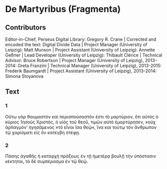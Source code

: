 # De Martyribus (Fragmenta)  

## Contributors  
Editor-in-Chief, Perseus Digital Library: Gregory R. Crane | Corrected and encoded the text: Digital Divide Data | Project Manager (University of Leipzig): Matt Munson | Project Assistant (University of Leipzig): Annette Geßner | Lead Developer (University of Leipzig): Thibault Clérice | Technical Advisor: Bruce Robertson | Project Manager (University of Leipzig), 2013-2014: Greta Franzini | Technical Manager (University of Leipzig), 2013-2015: Frederik Baumgardt | Project Assistant (University of Leipzig), 2013-2014: Simona Stoyanova  

## Text  
### 1  
Οὕτω γὰρ θαυμαστὸν καὶ περισπούσαστόν ἐστι τὸ μαρτύριον, ὅτι αὐτὸς ὁ κύριος Ἰησοῦς Χριστός, ὁ υἱὸς τοῦ θεοῦ, τιμῶν αὐτὸ ἐμαρτύρησεν, »οὐχ ἁρπαγμὸν‘ ἡγησάμενος »τὸ εἶναι ἴσα θεῷ«, ἴνα καὶ τούτῳ τὸν ἄνθρωπον τῷ χαρίσματι εἰς ὅν κατέγβη στέφῃ.  
### 2  
Πάσης ἀγαθῆς ἡ καταρχὴ πράξεως ἐν τῇ ἡμετέρᾳ βουλῇ τὴν ὑπόστασιν κέκτηται, τὸ δὲ συμπέρασμα ἐν τῷ θεῷ.  
